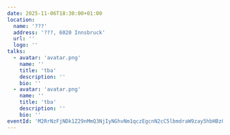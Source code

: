 ```yaml
---
date: 2025-11-06T18:30:00+01:00
location:
  name: '???'
  address: '???, 6020 Innsbruck'
  url: ''
  logo: ''
talks:
  - avatar: 'avatar.png'
    name: ''
    title: 'tba'
    description: ''
    bio: ''
  - avatar: 'avatar.png'
    name: ''
    title: 'tba'
    description: ''
    bio: ''
eventId: 'M2RrNzFjNDk1Z29nMmQ3NjIyNGhvNm1qczEgcnN2cC5lbmdraW9zay5hbHBzQG0'
---
```

